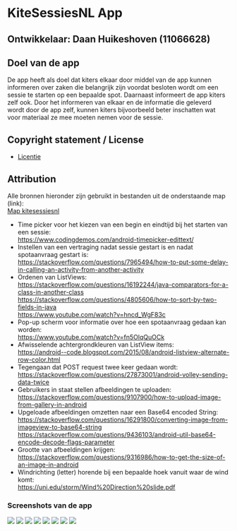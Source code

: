 # KiteSessiesNL App

## Ontwikkelaar: Daan Huikeshoven (11066628)
## Doel van de app
De app heeft als doel dat kiters elkaar door middel van de app kunnen informeren over zaken die belangrijk zijn voordat besloten wordt om een sessie te starten op een bepaalde spot. Daarnaast informeert de app kiters zelf ook. Door het informeren van elkaar en de informatie die geleverd wordt door de app zelf, kunnen kiters bijvoorbeeld beter inschatten wat voor materiaal ze mee moeten nemen voor de sessie.
## Copyright statement / License
- [Licentie](https://github.com/Huikie/Eindproject-minor-prog/blob/master/LICENSE)
## Attribution
Alle bronnen hieronder zijn gebruikt in bestanden uit de onderstaande map (link):<br>
[Map kitesessiesnl](https://github.com/Huikie/Eindproject-minor-prog/tree/master/app/src/main/java/com/example/daan/kitesessiesnl)

- Time picker voor het kiezen van een begin en eindtijd bij het starten van een sessie:<br>
  https://www.codingdemos.com/android-timepicker-edittext/<br>
- Instellen van een vertraging nadat sessie gestart is en nadat spotaanvraag gestart is:      <br>https://stackoverflow.com/questions/7965494/how-to-put-some-delay-in-calling-an-activity-from-another-activity
- Ordenen van ListViews:<br>
  https://stackoverflow.com/questions/16192244/java-comparators-for-a-class-in-another-class <br>https://stackoverflow.com/questions/4805606/how-to-sort-by-two-fields-in-java<br>
  https://www.youtube.com/watch?v=hncd_WgF83c
- Pop-up scherm voor informatie over hoe een spotaanvraag gedaan kan worden:<br>
  https://www.youtube.com/watch?v=fn5OlqQuOCk
- Afwisselende achtergrondkleuren van ListView items:<br>
  https://android--code.blogspot.com/2015/08/android-listview-alternate-row-color.html
- Tegengaan dat POST request twee keer gedaan wordt:<br>
  https://stackoverflow.com/questions/27873001/android-volley-sending-data-twice
- Gebruikers in staat stellen afbeeldingen te uploaden:<br>
  https://stackoverflow.com/questions/9107900/how-to-upload-image-from-gallery-in-android
- Upgeloade afbeeldingen omzetten naar een Base64 encoded String:<br>
  https://stackoverflow.com/questions/16291800/converting-image-from-imageview-to-base64-string<br>
  https://stackoverflow.com/questions/9436103/android-util-base64-encode-decode-flags-parameter
- Grootte van afbeeldingen krijgen:<br>
  https://stackoverflow.com/questions/9316986/how-to-get-the-size-of-an-image-in-android
- Windrichting (letter) horende bij een bepaalde hoek vanuit waar de wind komt:<br>
  https://uni.edu/storm/Wind%20Direction%20slide.pdf
### Screenshots van de app
![](https://github.com/Huikie/Eindproject-minor-prog/blob/master/doc/home.png)
![](https://github.com/Huikie/Eindproject-minor-prog/blob/master/doc/home_hint.png)
![](https://github.com/Huikie/Eindproject-minor-prog/blob/master/doc/spot_details.png)
![](https://github.com/Huikie/Eindproject-minor-prog/blob/master/doc/start_session.png)
![](https://github.com/Huikie/Eindproject-minor-prog/blob/master/doc/long_click_info.png)
![](https://github.com/Huikie/Eindproject-minor-prog/blob/master/doc/spot_request.png)
![](https://github.com/Huikie/Eindproject-minor-prog/blob/master/doc/session_list.png)
![](https://github.com/Huikie/Eindproject-minor-prog/blob/master/doc/spot_list.png)
